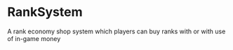 # RankSystem
A rank economy shop system which players can buy ranks with or with use of in-game money
